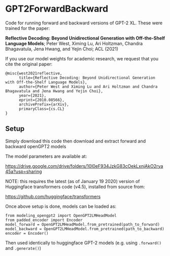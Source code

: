 # GPT2ForwardBackward
Code for running forward and backward versions of GPT-2 XL. These were trained for the paper:

**Reflective Decoding: Beyond Unidirectional Generation with Off-the-Shelf Language Models**; Peter West, Ximing Lu, Ari Holtzman, Chandra Bhagavatula, Jena Hwang, and Yejin Choi; ACL (2021)

If you use our model weights for academic research, we request that you cite the original paper:

```
@misc{west2021reflective,
      title={Reflective Decoding: Beyond Unidirectional Generation with Off-the-Shelf Language Models}, 
      author={Peter West and Ximing Lu and Ari Holtzman and Chandra Bhagavatula and Jena Hwang and Yejin Choi},
      year={2021},
      eprint={2010.08566},
      archivePrefix={arXiv},
      primaryClass={cs.CL}
}
```

## Setup

Simply download this code
then download and extract forward and backward openGPT2 models

The model parameters are available at:

https://drive.google.com/drive/folders/10l0eF934JzkG83cOekLxnjAkO2rya45a?usp=sharing


NOTE: this requires the latest (as of January 19 2020) version
of Huggingface transformers code (v4.5), installed from source from:

https://github.com/huggingface/transformers

Once above setup is done, models can be loaded as:
```
from modeling_opengpt2 import OpenGPT2LMHeadModel
from padded_encoder import Encoder
model_forward = OpenGPT2LMHeadModel.from_pretrained(path_to_forward)
model_backward = OpenGPT2LMHeadModel.from_pretrained(path_to_backward)
encoder = Encoder()
```
Then used identically to huggingface GPT-2 models (e.g. using `.forward()` and `.generate()`)
